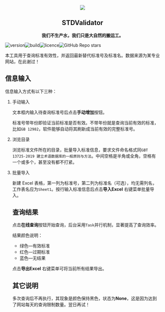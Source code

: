 <div align="center"><img src="./STDValidator.ico" /></div>

<div align="center">
    <h2 >STDValidator</h2>
</div>

<center><b>我们不生产水，我们只是大自然的搬运工。</b></center>

![version](https://img.shields.io/badge/STDValidator-v1.1.1-orange)![build](https://img.shields.io/badge/build-passing-orange)![licence](https://img.shields.io/badge/Licence-MIT-orange)![GitHub Repo stars](https://img.shields.io/github/stars/3roman/stdvalidator)

本工具用于查询标准有效性，并返回最新替代标准号及标准名。数据来源为某专业网站，在此谢过！

## 信息输入

信息输入方式有以下三种：

1. 手动输入
   
   文本框内输入待查询标准号后点击**手动增加**按钮。
   
   标准号带年份即验证当前标准是否有效。不带年份就是查询当前有效的标准，比如`GB 12982`，软件能够自动将其刷新成当前有效的完整标准号。

2. 浏览目录
   
   浏览标准文件所在的目录，批量导入标准信息，要求文件命名格式同`GBT 13725-2019 建立术语数据库的一般原则与方法`。中间空格是半角或全角，空格有一个或多个，甚至没有都不打紧。

3. 批量导入
   
   新建 Excel 表格，第一列为标准号，第二列为标准名（可选），均无需列名，工作表名应为`Sheet1`。按行输入标准信息后点击**导入Excel** 右键菜单批量导入。
   
   ## 查询结果
   
   点击**在线查询**按钮开始查询，后台采用`Task`并行机制，显著提高了查询效率。
   
   结果颜色说明：
   
   - 绿色—有效标准
   - 红色—过期标准
   - 蓝色—无结果
   
   点击**导出Excel** 右键菜单可将当前所有结果导出。
   
   ## 其它说明
   
   多次查询后不再执行，其现象是颜色保持黑色，状态为**None**，这是因为达到了网站每天的查询限制数量。翌日再试！

